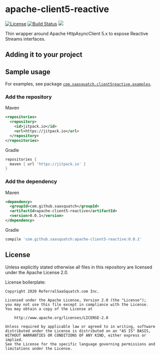 # apache-client5-reactive

[![License](https://img.shields.io/badge/License-Apache%202.0-blue.svg)](https://opensource.org/licenses/Apache-2.0)
[![Build Status](https://travis-ci.org/saasquatch/apache-client5-reactive.svg?branch=master)](https://travis-ci.org/saasquatch/apache-client5-reactive)
[![](https://jitpack.io/v/saasquatch/apache-client5-reactive.svg)](https://jitpack.io/#saasquatch/apache-client5-reactive)

Thin wrapper around Apache HttpAsyncClient 5.x to expose Reactive Streams interfaces.

## Adding it to your project

## Sample usage

For examples, see package [`com.saasquatch.client5reactive.examples`](https://github.com/saasquatch/apache-client5-reactive/tree/master/src/test/java/com/saasquatch/client5reactive/examples).

### Add the repository

Maven

```xml
<repositories>
  <repository>
    <id>jitpack.io</id>
    <url>https://jitpack.io</url>
  </repository>
</repositories>
```

Gradle

```gradle
repositories {
  maven { url 'https://jitpack.io' }
}
```

### Add the dependency

Maven

```xml
<dependency>
  <groupId>com.github.saasquatch</groupId>
  <artifactId>apache-client5-reactive</artifactId>
  <version>0.0.1</version>
</dependency>
```

Gradle

```gradle
compile 'com.github.saasquatch:apache-client5-reactive:0.0.1'
```

## License

Unless explicitly stated otherwise all files in this repository are licensed under the Apache License 2.0.

License boilerplate:

```
Copyright 2020 ReferralSaaSquatch.com Inc.

Licensed under the Apache License, Version 2.0 (the "License");
you may not use this file except in compliance with the License.
You may obtain a copy of the License at

    http://www.apache.org/licenses/LICENSE-2.0

Unless required by applicable law or agreed to in writing, software
distributed under the License is distributed on an "AS IS" BASIS,
WITHOUT WARRANTIES OR CONDITIONS OF ANY KIND, either express or implied.
See the License for the specific language governing permissions and
limitations under the License.
```

